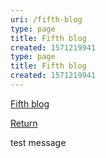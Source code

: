 ```yaml
---
uri: /fifth-blog
type: page
title: Fifth blog
created: 1571219941
type: page
title: Fifth blog
created: 1571219941
---
```


[Fifth blog][1]

[Return][2]

test message

 [1]: /blog/fifth-blog
 [2]: /

